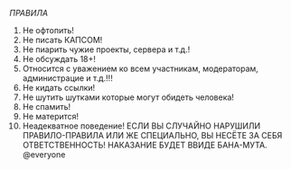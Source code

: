 _ПРАВИЛА_

1. Не офтопить! 
2. Не писать КАПСОМ! 
3. Не пиарить чужие проекты, сервера и т.д.!
4. Не обсуждать 18+!
6. Относится с уважением ко всем участникам, модераторам, администрацие и т.д.!!!
7. Не кидать ссылки!
8. Не шутить шутками которые могут обидеть человека!
9. Не спамить!
10. Не матерится! 
11. Неадекватное поведение!
ЕСЛИ ВЫ СЛУЧАЙНО НАРУШИЛИ ПРАВИЛО-ПРАВИЛА ИЛИ ЖЕ СПЕЦИАЛЬНО, ВЫ НЕСЁТЕ ЗА СЕБЯ  ОТВЕТСТВЕННОСТЬ!
НАКАЗАНИЕ БУДЕТ ВВИДЕ БАНА-МУТА. 
@everyone 
